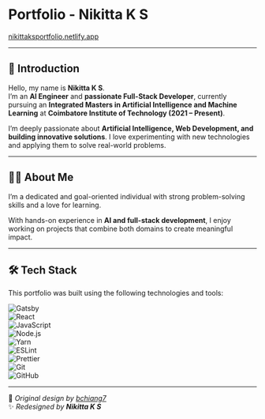# Portfolio - Nikitta K S  

[nikittaksportfolio.netlify.app](https://nikittaksportfolio.netlify.app)  

---

## 🚀 Introduction  
Hello, my name is **Nikitta K S**.  
I’m an **AI Engineer** and **passionate Full-Stack Developer**, currently pursuing an **Integrated Masters in Artificial Intelligence and Machine Learning** at **Coimbatore Institute of Technology (2021 – Present)**.  

I’m deeply passionate about **Artificial Intelligence, Web Development, and building innovative solutions**. I love experimenting with new technologies and applying them to solve real-world problems.  

---

## 👩‍💻 About Me  
I’m a dedicated and goal-oriented individual with strong problem-solving skills and a love for learning.  

With hands-on experience in **AI and full-stack development**, I enjoy working on projects that combine both domains to create meaningful impact.  

---

## 🛠️ Tech Stack  
This portfolio was built using the following technologies and tools:  

![Gatsby](https://img.shields.io/badge/Gatsby-663399?logo=gatsby&logoColor=fff)  
![React](https://img.shields.io/badge/React-20232A?logo=react&logoColor=61DAFB)  
![JavaScript](https://img.shields.io/badge/JavaScript-F7DF1E?logo=javascript&logoColor=000)  
![Node.js](https://img.shields.io/badge/Node.js-339933?logo=node.js&logoColor=fff)  
![Yarn](https://img.shields.io/badge/Yarn-2C8EBB?logo=yarn&logoColor=fff)  
![ESLint](https://img.shields.io/badge/ESLint-4B32C3?logo=eslint&logoColor=fff)  
![Prettier](https://img.shields.io/badge/Prettier-F7B93E?logo=prettier&logoColor=000)  
![Git](https://img.shields.io/badge/Git-F05032?logo=git&logoColor=fff)  
![GitHub](https://img.shields.io/badge/GitHub-181717?logo=github&logoColor=fff)  

---

🔹 *Original design by [bchiang7](https://github.com/bchiang7)*  
✨ *Redesigned by **Nikitta K S***  

